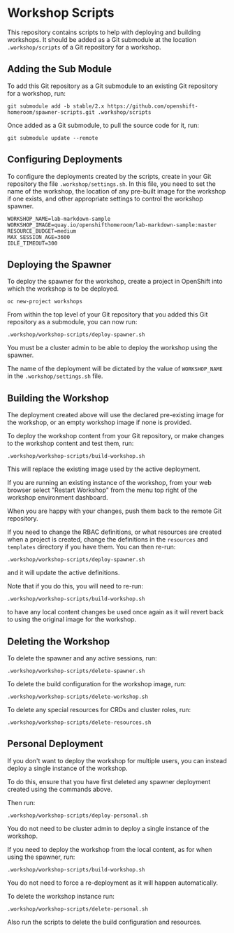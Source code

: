 Workshop Scripts
================

This repository contains scripts to help with deploying and building workshops. It should be added as a Git submodule at the location ``.workshop/scripts`` of a Git repository for a workshop.

Adding the Sub Module
---------------------

To add this Git repository as a Git submodule to an existing Git repository for a workshop, run:

```
git submodule add -b stable/2.x https://github.com/openshift-homeroom/spawner-scripts.git .workshop/scripts
```

Once added as a Git submodule, to pull the source code for it, run:

```
git submodule update --remote
```

Configuring Deployments
-----------------------

To configure the deployments created by the scripts, create in your Git repository the file ``.workshop/settings.sh``. In this file, you need to set the name of the workshop, the location of any pre-built image for the workshop if one exists, and other appropriate settings to control the workshop spawner.

```
WORKSHOP_NAME=lab-markdown-sample
WORKSHOP_IMAGE=quay.io/openshifthomeroom/lab-markdown-sample:master
RESOURCE_BUDGET=medium
MAX_SESSION_AGE=3600
IDLE_TIMEOUT=300
```

Deploying the Spawner
----------------------

To deploy the spawner for the workshop, create a project in OpenShift into which the workshop is to be deployed.

```
oc new-project workshops
```

From within the top level of your Git repository that you added this Git repository as a submodule, you can now run:

```
.workshop/workshop-scripts/deploy-spawner.sh
```

You must be a cluster admin to be able to deploy the workshop using the spawner.

The name of the deployment will be dictated by the value of ``WORKSHOP_NAME`` in the ``.workshop/settings.sh`` file.

Building the Workshop
---------------------

The deployment created above will use the declared pre-existing image for the workshop, or an empty workshop image if none is provided.

To deploy the workshop content from your Git repository, or make changes to the workshop content and test them, run:

```
.workshop/workshop-scripts/build-workshop.sh
```

This will replace the existing image used by the active deployment.

If you are running an existing instance of the workshop, from your web browser select "Restart Workshop" from the menu top right of the workshop environment dashboard.

When you are happy with your changes, push them back to the remote Git repository.

If you need to change the RBAC definitions, or what resources are created when a project is created, change the definitions in the ``resources`` and ``templates`` directory if you have them. You can then re-run:

```
.workshop/workshop-scripts/deploy-spawner.sh
```

and it will update the active definitions.

Note that if you do this, you will need to re-run:

```
.workshop/workshop-scripts/build-workshop.sh
```

to have any local content changes be used once again as it will revert back to using the original image for the workshop.

Deleting the Workshop
---------------------

To delete the spawner and any active sessions, run:

```
.workshop/workshop-scripts/delete-spawner.sh
```

To delete the build configuration for the workshop image, run:

```
.workshop/workshop-scripts/delete-workshop.sh
```

To delete any special resources for CRDs and cluster roles, run:

```
.workshop/workshop-scripts/delete-resources.sh
```

Personal Deployment
-------------------

If you don't want to deploy the workshop for multiple users, you can instead deploy a single instance of the workshop.

To do this, ensure that you have first deleted any spawner deployment created using the commands above.

Then run:

```
.workshop/workshop-scripts/deploy-personal.sh
```

You do not need to be cluster admin to deploy a single instance of the workshop.

If you need to deploy the workshop from the local content, as for when using the spawner, run:

```
.workshop/workshop-scripts/build-workshop.sh
```

You do not need to force a re-deployment as it will happen automatically.

To delete the workshop instance run:

```
.workshop/workshop-scripts/delete-personal.sh
```

Also run the scripts to delete the build configuration and resources.
